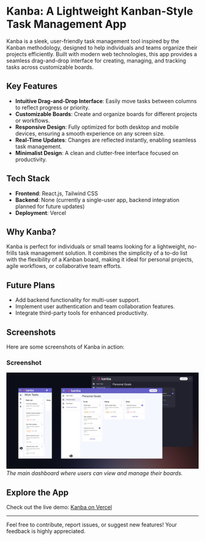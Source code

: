 # Kanba: A Lightweight Kanban-Style Task Management App

Kanba is a sleek, user-friendly task management tool inspired by the Kanban methodology, designed to help individuals and teams organize their projects efficiently. Built with modern web technologies, this app provides a seamless drag-and-drop interface for creating, managing, and tracking tasks across customizable boards.

## Key Features

- **Intuitive Drag-and-Drop Interface**: Easily move tasks between columns to reflect progress or priority.
- **Customizable Boards**: Create and organize boards for different projects or workflows.
- **Responsive Design**: Fully optimized for both desktop and mobile devices, ensuring a smooth experience on any screen size.
- **Real-Time Updates**: Changes are reflected instantly, enabling seamless task management.
- **Minimalist Design**: A clean and clutter-free interface focused on productivity.

## Tech Stack

- **Frontend**: React.js, Tailwind CSS
- **Backend**: None (currently a single-user app, backend integration planned for future updates)
- **Deployment**: Vercel

## Why Kanba?

Kanba is perfect for individuals or small teams looking for a lightweight, no-frills task management solution. It combines the simplicity of a to-do list with the flexibility of a Kanban board, making it ideal for personal projects, agile workflows, or collaborative team efforts.

## Future Plans

- Add backend functionality for multi-user support.
- Implement user authentication and team collaboration features.
- Integrate third-party tools for enhanced productivity.

## Screenshots

Here are some screenshots of Kanba in action:

### Screenshot
![Dashboard](./public/screenshot.jpg)  
*The main dashboard where users can view and manage their boards.*


## Explore the App

Check out the live demo: [Kanba on Vercel](https://kanba-hazel.vercel.app/)

---

Feel free to contribute, report issues, or suggest new features! Your feedback is highly appreciated.
